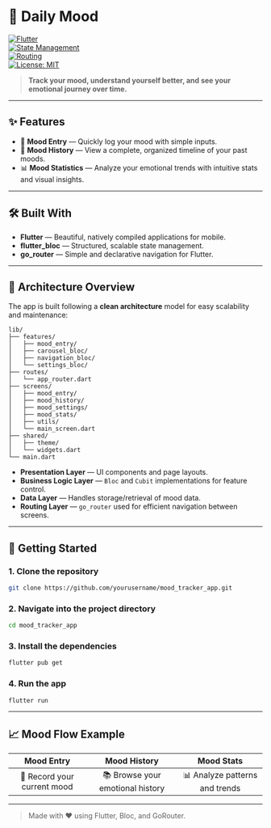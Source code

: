 # 🌟 Daily Mood

[![Flutter](https://img.shields.io/badge/Flutter-Framework-blue?logo=flutter)](https://flutter.dev/)  
[![State Management](https://img.shields.io/badge/State%20Management-flutter_bloc-blueviolet)](https://pub.dev/packages/flutter_bloc)  
[![Routing](https://img.shields.io/badge/Routing-go_router-lightgreen)](https://pub.dev/packages/go_router)  
[![License: MIT](https://img.shields.io/badge/License-MIT-yellow.svg)](LICENSE)

> **Track your mood, understand yourself better, and see your emotional journey over time.**

---

## ✨ Features

- 📅 **Mood Entry** — Quickly log your mood with simple inputs.
- 📜 **Mood History** — View a complete, organized timeline of your past moods.
- 📊 **Mood Statistics** — Analyze your emotional trends with intuitive stats and visual insights.

---

## 🛠️ Built With

- **Flutter** — Beautiful, natively compiled applications for mobile.
- **flutter_bloc** — Structured, scalable state management.
- **go_router** — Simple and declarative navigation for Flutter.

---

## 🧩 Architecture Overview

The app is built following a **clean architecture** model for easy scalability and maintenance:

```
lib/
├── features/
│   ├── mood_entry/
│   ├── carousel_bloc/
│   ├── navigation_bloc/
│   └── settings_bloc/
├── routes/
│   └── app_router.dart
├── screens/
│   ├── mood_entry/
│   ├── mood_history/
│   ├── mood_settings/
│   ├── mood_stats/
│   ├── utils/
│   └── main_screen.dart
├── shared/
│   ├── theme/
│   └── widgets.dart
└── main.dart
```

- **Presentation Layer** — UI components and page layouts.
- **Business Logic Layer** — `Bloc` and `Cubit` implementations for feature control.
- **Data Layer** — Handles storage/retrieval of mood data.
- **Routing Layer** — `go_router` used for efficient navigation between screens.

---

## 🚀 Getting Started

### 1. Clone the repository
```bash
git clone https://github.com/yourusername/mood_tracker_app.git
```

### 2. Navigate into the project directory
```bash
cd mood_tracker_app
```

### 3. Install the dependencies
```bash
flutter pub get
```

### 4. Run the app
```bash
flutter run
```

---

## 📈 Mood Flow Example

| Mood Entry | Mood History | Mood Stats |
|:----------:|:------------:|:----------:|
| 📝 Record your current mood | 📚 Browse your emotional history | 📊 Analyze patterns and trends |

---

> Made with ❤️ using Flutter, Bloc, and GoRouter.
